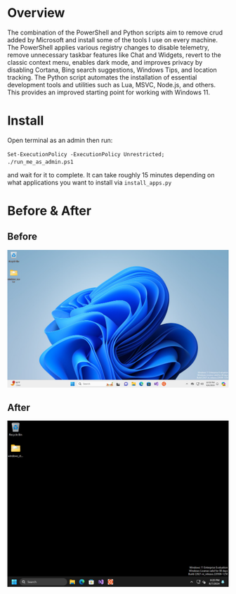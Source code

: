 # Overview

The combination of the PowerShell and Python scripts aim to remove crud added by Microsoft and install some of the tools I use on every machine. The PowerShell applies various registry changes to disable telemetry, remove unnecessary taskbar features like Chat and Widgets, revert to the classic context menu, enables dark mode, and improves privacy by disabling Cortana, Bing search suggestions, Windows Tips, and location tracking. The Python script automates the installation of essential development tools and utilities such as Lua, MSVC, Node.js, and others. This provides an improved starting point for working with Windows 11.

# Install

Open terminal as an admin then run:

`Set-ExecutionPolicy -ExecutionPolicy Unrestricted; ./run_me_as_admin.ps1`

and wait for it to complete. It can take roughly 15 minutes depending on what applications
you want to install via `install_apps.py`

# Before & After

## Before

![Before](./repo/before.png)

## After

![After](./repo/after.png)
